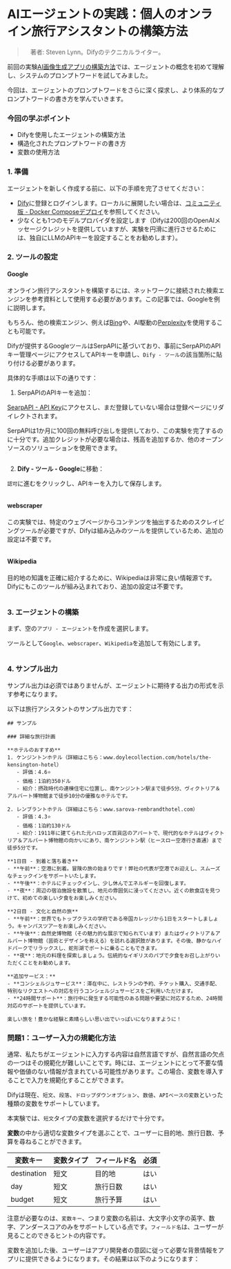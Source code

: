 # AIエージェントの実践：個人のオンライン旅行アシスタントの構築方法

>　著者: Steven Lynn。Difyのテクニカルライター。

前回の実験[AI画像生成アプリの構築方法](build-ai-image-generation-app.md)では、エージェントの概念を初めて理解し、システムのプロンプトワードを試してみました。

今回は、エージェントのプロンプトワードをさらに深く探求し、より体系的なプロンプトワードの書き方を学んでいきます。

### 今回の学ぶポイント

* Difyを使用したエージェントの構築方法
* 構造化されたプロンプトワードの書き方
* 変数の使用方法

### 1. 準備

エージェントを新しく作成する前に、以下の手順を完了させてください：

* [Dify](https://dify.ai)に登録とログインします。ローカルに展開したい場合は、[コミュニティ版 - Docker Composeデプロイ](../../getting-started/install-self-hosted/docker-compose.md)を参照してください。
* 少なくとも1つのモデルプロバイダを設定します（Difyは200回のOpenAIメッセージクレジットを提供していますが、実験を円滑に進行させるためには、独自にLLMのAPIキーを設定することをお勧めします）。

### 2. ツールの設定

#### Google

オンライン旅行アシスタントを構築するには、ネットワークに接続された検索エンジンを参考資料として使用する必要があります。この記事では、Googleを例に説明します。

もちろん、他の検索エンジン、例えば[Bing](https://docs.dify.ai/ja-jp/guides/tools/tool-configuration/bing)や、AI駆動の[Perplexity](https://docs.dify.ai/ja-jp/guides/tools/tool-configuration/perplexity-search)を使用することも可能です。

Difyが提供するGoogleツールはSerpAPIに基づいており、事前にSerpAPIのAPIキー管理ページにアクセスしてAPIキーを申請し、`Dify - ツール`の該当箇所に貼り付ける必要があります。

具体的な手順は以下の通りです：

1. SerpAPIのAPIキーを追加：

[SearpAPI - API Key](https://serpapi.com/manage-api-key)にアクセスし、まだ登録していない場合は登録ページにリダイレクトされます。

SerpAPIは1か月に100回の無料呼び出しを提供しており、この実験を完了するのに十分です。追加クレジットが必要な場合は、残高を追加するか、他のオープンソースのソリューションを使用できます。

<figure><img src="https://assets-docs.dify.ai//img/jp/basic/007c065c8c90c33458cd6cb968d7fea4.webp" alt=""><figcaption></figcaption></figure>

2. **Dify - ツール - Google**に移動：

`認可`に進むをクリックし、APIキーを入力して保存します。

<figure><img src="https://assets-docs.dify.ai//img/jp/basic/40a7a41ad6bb7c790451e35c51f011cc.webp" alt=""><figcaption></figcaption></figure>

#### webscraper

この実験では、特定のウェブページからコンテンツを抽出するためのスクレイピングツールが必要ですが、Difyは組み込みのツールを提供しているため、追加の設定は不要です。

<figure><img src="https://assets-docs.dify.ai//img/jp/basic/9a7febd4fe4be027108ca4dcf2dcbbcf.webp" alt=""><figcaption></figcaption></figure>

#### Wikipedia

目的地の知識を正確に紹介するために、Wikipediaは非常に良い情報源です。Difyにもこのツールが組み込まれており、追加の設定は不要です。

<figure><img src="https://assets-docs.dify.ai//img/jp/basic/73e7cb1d53aa4fa8decc767b3f0bebea.webp" alt=""><figcaption></figcaption></figure>

### 3. エージェントの構築

まず、空の`アプリ - エージェント`を作成を選択します。

ツールとして`Google`、`webscraper`、`Wikipedia`を追加して有効にします。

<figure><img src="https://assets-docs.dify.ai//img/jp/basic/228dcd40260f67ec7991d71d32e4c38b.webp" alt=""><figcaption></figcaption></figure>

### 4. **サンプル出力**

サンプル出力は必須ではありませんが、エージェントに期待する出力の形式を示す参考になります。

以下は旅行アシスタントのサンプル出力です：

```
## サンプル

### 詳細な旅行計画

**ホテルのおすすめ**
1. ケンジントンホテル（詳細はこちら：www.doylecollection.com/hotels/the-kensington-hotel）
   - 評価：4.6⭐
   - 価格：1泊約350ドル
   - 紹介：摂政時代の連棟住宅に位置し、南ケンジントン駅まで徒歩5分、ヴィクトリア＆アルバート博物館まで徒歩10分の優雅なホテルです。

2. レンブラントホテル（詳細はこちら：www.sarova-rembrandthotel.com）
   - 評価：4.3⭐
   - 価格：1泊約130ドル
   - 紹介：1911年に建てられた元ハロッズ百貨店のアパートで、現代的なホテルはヴィクトリア＆アルバート博物館の向かいにあり、南ケンジントン駅（ヒースロー空港行き直通）まで徒歩5分です。

**1日目 - 到着と落ち着き**
- **午前**：空港に到着。冒険の旅の始まりです！弊社の代表が空港でお迎えし、スムーズなチェックインをサポートいたします。
- **午後**：ホテルにチェックインし、少し休んでエネルギーを回復します。
- **夜**：周辺の宿泊施設を散策し、地元の雰囲気に浸ってください。近くの飲食店を見つけて、初めての楽しい夕食をお楽しみください。

**2日目 - 文化と自然の旅**
- **午前**：世界でもトップクラスの学府である帝国カレッジから1日をスタートしましょう。キャンパスツアーをお楽しみください。
- **午後**：自然史博物館（その魅力的な展示で知られています）またはヴィクトリア＆アルバート博物館（芸術とデザインを称える）を訪れる選択肢があります。その後、静かなハイドパークでリラックスし、蛇形湖でボートに乗ることもできます。
- **夜**：地元の料理を探索しましょう。伝統的なイギリスのパブで夕食をお召し上がりいただくことをお勧めします。

**追加サービス：**
- **コンシェルジュサービス**：滞在中に、レストランの予約、チケット購入、交通手配、特別なリクエストへの対応を行うコンシェルジュサービスをご利用いただけます。
- **24時間サポート**：旅行中に発生する可能性のある問題や要望に対応するため、24時間対応のサポートを提供しています。

楽しい旅を！豊かな経験と素晴らしい思い出でいっぱいになりますように！
```

### 問題1：ユーザー入力の規範化方法

通常、私たちがエージェントに入力する内容は自然言語ですが、自然言語の欠点の一つはその規範化が難しいことです。時には、エージェントにとって不要な情報や価値のない情報が含まれている可能性があります。この場合、変数を導入することで入力を規範化することができます。

Difyは現在、`短文`、`段落`、`ドロップダウンオプション`、`数値`、`APIベースの変数`といった種類の変数をサポートしています。

本実験では、`短文`タイプの変数を選択するだけで十分です。

**変数**の中から適切な変数タイプを選ぶことで、ユーザーに目的地、旅行日数、予算を尋ねることができます。

| 変数キー       | 変数タイプ | フィールド名 | 必須 |
| ----------- | ---- | ---- | -- |
| destination | 短文   | 目的地  | はい  |
| day         | 短文   | 旅行日数 | はい  |
| budget      | 短文   | 旅行予算 | はい  |

注意が必要なのは、`変数キー`、つまり変数の名前は、大文字小文字の英字、数字、アンダースコアのみをサポートしている点です。`フィールド名`は、ユーザーが見ることのできるヒントの内容です。

変数を追加した後、ユーザーはアプリ開発者の意図に従って必要な背景情報をアプリに提供できるようになります。その結果は以下のようになります：

<figure><img src="https://assets-docs.dify.ai//img/jp/basic/87bfdf9d8c326af9d8b229a738466061.webp" alt=""><figcaption></figcaption></figure>